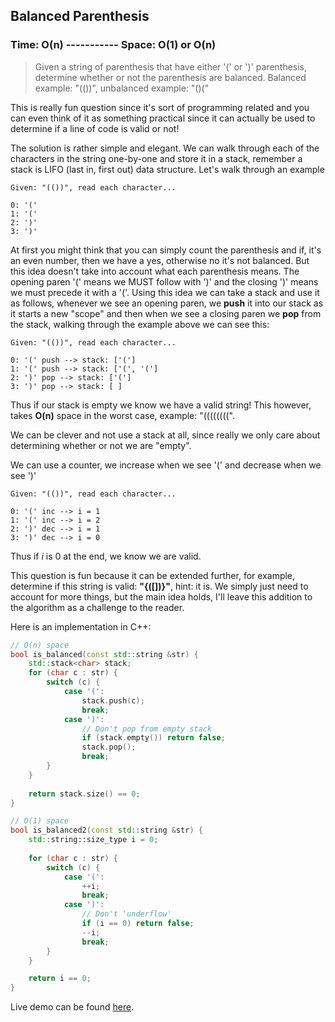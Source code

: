 ## Balanced Parenthesis

### Time: O(n) ----------- Space: O(1) or O(n)

> Given a string of parenthesis that have either '(' or ')' parenthesis, determine whether or not the parenthesis are balanced. Balanced example: "(())", unbalanced example: "()("

This is really fun question since it's sort of programming related and you can even think of it as something practical since it can actually be used to determine if a line of code is valid or not!

The solution is rather simple and elegant. We can walk through each of the characters in the string one-by-one and store it in a stack, remember a stack is LIFO (last in, first out) data structure. Let's walk through an example

```
Given: "(())", read each character...

0: '('
1: '('
2: ')'
3: ')'
```

At first you might think that you can simply count the parenthesis and if, it's an even number, then we have a yes, otherwise no it's not balanced. But this idea doesn't take into account what each parenthesis means. The opening paren '(' means we MUST follow with ')' and the closing ')' means we must precede it with a '('. Using this idea we can take a stack and use it as follows, whenever we see an opening paren, we __push__ it into our stack as it starts a new "scope" and then when we see a closing paren we __pop__ from the stack, walking through the example above we can see this:


```
Given: "(())", read each character...

0: '(' push --> stack: ['(']
1: '(' push --> stack: ['(', '(']
2: ')' pop --> stack: ['(']
3: ')' pop --> stack: [ ]
```

Thus if our stack is empty we know we have a valid string! This however, takes __O(n)__ space in the worst case, example: "((((((((".

We can be clever and not use a stack at all, since really we only care about determining whether or not we are "empty".

We can use a counter, we increase when we see '(' and decrease when we see ')'

```
Given: "(())", read each character...

0: '(' inc --> i = 1
1: '(' inc --> i = 2
2: ')' dec --> i = 1
3: ')' dec --> i = 0
```

Thus if _i_ is 0 at the end, we know we are valid.

This question is fun because it can be extended further, for example, determine if this string is valid: __"{([])}"__, hint: it is.
We simply just need to account for more things, but the main idea holds, I'll leave this addition to the algorithm as a challenge to the reader.

Here is an implementation in C++:

```cpp
// O(n) space
bool is_balanced(const std::string &str) {
    std::stack<char> stack;
    for (char c : str) {
        switch (c) {
            case '(':
                stack.push(c);
                break;
            case ')':
                // Don't pop from empty stack
                if (stack.empty()) return false;
                stack.pop();
                break;
		}	
	}
    
    return stack.size() == 0;
}

// O(1) space
bool is_balanced2(const std::string &str) {
	std::string::size_type i = 0;
		
    for (char c : str) {
        switch (c) {
            case '(':
                ++i;
                break;
            case ')':
                // Don't 'underflow'
                if (i == 0) return false;
                --i;
                break;
        }	
    }

    return i == 0;
}
```

Live demo can be found [here](https://repl.it/@heyluis/BalanceParenthesis).
